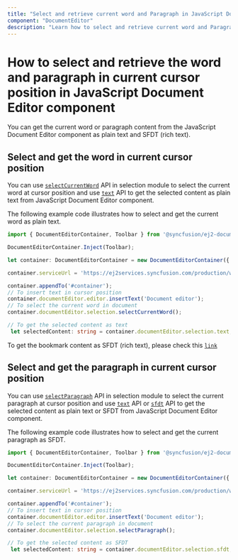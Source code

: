 ```yaml
---
title: "Select and retrieve current word and Paragraph in JavaScript DocumentEditor | Syncfusion " 
component: "DocumentEditor" 
description: "Learn how to select and retrieve current word and Paragraph from the Syncfusion JavaScript Document Editor component." 
---
```


# How to select and retrieve the word and paragraph in current cursor position in JavaScript Document Editor component

You can get the current word or paragraph content from the JavaScript Document Editor component as plain text and SFDT (rich text).

## Select and get the word in current cursor position

You can use [`selectCurrentWord`](../../api/document-editor/selection#selectcurrentword) API in selection module to select the current word at cursor position and use [`text`](../../api/document-editor/selection/#text-code-classlanguage-textstringcode) API to get the selected content as plain text from JavaScript Document Editor component.

The following example code illustrates how to select and get the current word as plain text.

```typescript
import { DocumentEditorContainer, Toolbar } from '@syncfusion/ej2-documenteditor';

DocumentEditorContainer.Inject(Toolbar);

let container: DocumentEditorContainer = new DocumentEditorContainer({ enableToolbar: true, height: '590px' });

container.serviceUrl = 'https://ej2services.syncfusion.com/production/web-services/api/documenteditor/';

container.appendTo('#container');
// To insert text in cursor position
container.documentEditor.editor.insertText('Document editor');
// To select the current word in document
container.documentEditor.selection.selectCurrentWord();

// To get the selected content as text
 let selectedContent: string = container.documentEditor.selection.text;
```

To get the bookmark content as SFDT (rich text), please check this [`link`](../../document-editor/how-to/get-the-selected-content/#get-the-selected-content-as-sfdt-rich-text)

## Select and get the paragraph in current cursor position

You can use [`selectParagraph`](../../api/document-editor/selection/#selectparagraph) API in selection module to select the current paragraph at cursor position and use [`text`](../../api/document-editor/selection/#text-code-classlanguage-textstringcode) API or [`sfdt`](../../api/document-editor/selection/#sfdt-code-classlanguage-textstringcode) API to get the selected content as plain text or SFDT from JavaScript Document Editor component.

The following example code illustrates how to select and get the current paragraph as SFDT.

```typescript
import { DocumentEditorContainer, Toolbar } from '@syncfusion/ej2-documenteditor';

DocumentEditorContainer.Inject(Toolbar);

let container: DocumentEditorContainer = new DocumentEditorContainer({ enableToolbar: true, height: '590px' });

container.serviceUrl = 'https://ej2services.syncfusion.com/production/web-services/api/documenteditor/';

container.appendTo('#container');
// To insert text in cursor position
container.documentEditor.editor.insertText('Document editor');
// To select the current paragraph in document
container.documentEditor.selection.selectParagraph();

// To get the selected content as SFDT
 let selectedContent: string = container.documentEditor.selection.sfdt;
```